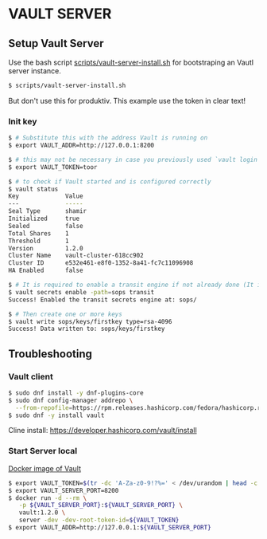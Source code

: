 VAULT SERVER
============

Setup Vault Server
------------------

Use the bash script [scripts/vault-server-install.sh](../scripts/vault-server-install.sh) for bootstraping an Vautl server instance.

```bash
$ scripts/vault-server-install.sh
```

But don't use this for produktiv. This example use the token in clear text!

### Init key

```bash
$ # Substitute this with the address Vault is running on
$ export VAULT_ADDR=http://127.0.0.1:8200

$ # this may not be necessary in case you previously used `vault login` for production use
$ export VAULT_TOKEN=toor

$ # to check if Vault started and is configured correctly
$ vault status
Key             Value
---             -----
Seal Type       shamir
Initialized     true
Sealed          false
Total Shares    1
Threshold       1
Version         1.2.0
Cluster Name    vault-cluster-618cc902
Cluster ID      e532e461-e8f0-1352-8a41-fc7c11096908
HA Enabled      false

$ # It is required to enable a transit engine if not already done (It is suggested to create a transit engine specifically for SOPS, in which it is possible to have multiple keys with various permission levels)
$ vault secrets enable -path=sops transit
Success! Enabled the transit secrets engine at: sops/

$ # Then create one or more keys
$ vault write sops/keys/firstkey type=rsa-4096
Success! Data written to: sops/keys/firstkey
```



Troubleshooting
---------------

### Vault client

```bash
$ sudo dnf install -y dnf-plugins-core
$ sudo dnf config-manager addrepo \
  --from-repofile=https://rpm.releases.hashicorp.com/fedora/hashicorp.repo
$ sudo dnf -y install vault
```


Cline install: https://developer.hashicorp.com/vault/install

### Start Server local

[Docker image of Vault](https://hub.docker.com/_/vault)

```bash
$ export VAULT_TOKEN=$(tr -dc 'A-Za-z0-9!?%=' < /dev/urandom | head -c 16)
$ export VAULT_SERVER_PORT=8200
$ docker run -d --rm \
   -p ${VAULT_SERVER_PORT}:${VAULT_SERVER_PORT} \
   vault:1.2.0 \
   server -dev -dev-root-token-id=${VAULT_TOKEN}
$ export VAULT_ADDR=http://127.0.0.1:${VAULT_SERVER_PORT}
```

